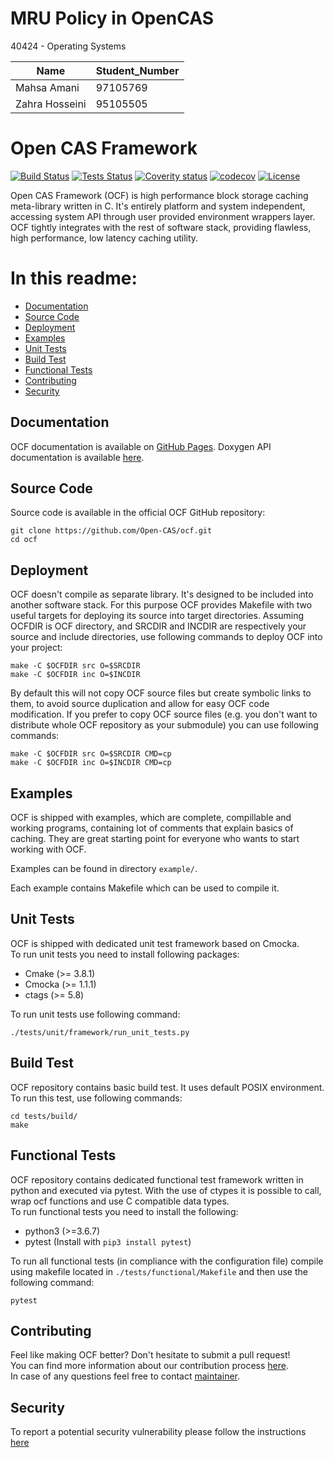 # MRU Policy in OpenCAS

40424 - Operating Systems

| Name	         |Student_Number|
|----------------|--------------|
| Mahsa Amani	   |97105769      |
| Zahra	Hosseini |95105505      |

# Open CAS Framework

[![Build Status](https://d1rxsi9lvcwnz5.cloudfront.net/master-status/build/curr-badge.svg)](https://d1rxsi9lvcwnz5.cloudfront.net/master-status/build/build.html)
[![Tests Status](https://d1rxsi9lvcwnz5.cloudfront.net/master-status/tests/curr-badge.svg)](https://d1rxsi9lvcwnz5.cloudfront.net/master-status/tests/index.html)
[![Coverity status](https://scan.coverity.com/projects/19083/badge.svg)](https://scan.coverity.com/projects/open-cas-ocf)
[![codecov](https://codecov.io/gh/Open-CAS/ocf/branch/master/graph/badge.svg)](https://codecov.io/gh/Open-CAS/ocf)
[![License](https://d1rxsi9lvcwnz5.cloudfront.net/master-status/license-badge.svg)](LICENSE)

Open CAS Framework (OCF) is high performance block storage caching meta-library
written in C. It's entirely platform and system independent, accessing system API
through user provided environment wrappers layer. OCF tightly integrates with the
rest of software stack, providing flawless, high performance, low latency caching
utility.

# In this readme:

* [Documentation](#documentation)
* [Source Code](#source-code)
* [Deployment](#deployment)
* [Examples](#examples)
* [Unit Tests](#unit-tests)
* [Build Test](#build-test)
* [Functional Tests](#functional-tests)
* [Contributing](#contributing)
* [Security](#security)

## Documentation

OCF documentation is available on [GitHub Pages](https://open-cas.github.io/getting_started_ocf.html).
Doxygen API documentation is available [here](http://open-cas.github.io/doxygen/ocf).  

## Source Code

Source code is available in the official OCF GitHub repository:

~~~{.sh}
git clone https://github.com/Open-CAS/ocf.git
cd ocf
~~~

## Deployment

OCF doesn't compile as separate library. It's designed to be included into another
software stack. For this purpose OCF provides Makefile with two useful targets for
deploying its source into target directories. Assuming OCFDIR is OCF directory, and
SRCDIR and INCDIR are respectively your source and include directories, use following
commands to deploy OCF into your project:

~~~{.sh}
make -C $OCFDIR src O=$SRCDIR
make -C $OCFDIR inc O=$INCDIR
~~~

By default this will not copy OCF source files but create symbolic links to them,
to avoid source duplication and allow for easy OCF code modification. If you prefer
to copy OCF source files (e.g. you don't want to distribute whole OCF repository
as your submodule) you can use following commands:

~~~{.sh}
make -C $OCFDIR src O=$SRCDIR CMD=cp
make -C $OCFDIR inc O=$INCDIR CMD=cp
~~~

## Examples

OCF is shipped with examples, which are complete, compillable and working
programs, containing lot of comments that explain basics of caching. They
are great starting point for everyone who wants to start working with OCF.

Examples can be found in directory `example/`.

Each example contains Makefile which can be used to compile it.

## Unit Tests

OCF is shipped with dedicated unit test framework based on Cmocka.  
To run unit tests you need to install following packages:
- Cmake (>= 3.8.1)
- Cmocka (>= 1.1.1)
- ctags (>= 5.8)

To run unit tests use following command:

~~~{.sh}
./tests/unit/framework/run_unit_tests.py
~~~

## Build Test

OCF repository contains basic build test. It uses default POSIX environment.
To run this test, use following commands:

~~~{.sh}
cd tests/build/
make
~~~

## Functional Tests

OCF repository contains dedicated functional test framework written in python and executed via pytest. With the use of ctypes it is possible to call, wrap ocf functions and use C compatible data types.  
To run functional tests you need to install the following:
- python3 (>=3.6.7)
- pytest (Install with `pip3 install pytest`)  

To run all functional tests (in compliance with the configuration file) compile using makefile located in `./tests/functional/Makefile` and then use the following command:

~~~{.sh}
pytest
~~~

## Contributing

Feel like making OCF better? Don't hesitate to submit a pull request!  
You can find more information about our contribution process
[here](https://open-cas.github.io/contributing.html).  
In case of any questions feel free to contact [maintainer](mailto:robert.baldyga@intel.com).

## Security

To report a potential security vulnerability please follow the instructions
[here](https://open-cas.github.io/contributing.html#reporting-a-potential-security-vulnerability)
